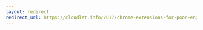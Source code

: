 ```yaml
---
layout: redirect
redirect_url: https://cloudlet.info/2017/chrome-extensions-for-poor-english-page-reading
---
```

